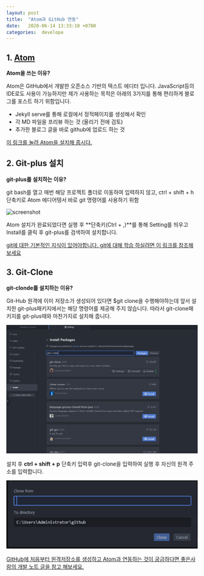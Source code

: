 ```yaml
---
layout: post
title:  "Atom과 GitHub 연동"
date:   2020-06-14 13:33:10 +0700
categories:  develope
---
```


## 1. [Atom](https://atom.io/)

**Atom을 쓰는 이유?**

Atom은 GitHub에서 개발한 오픈소스 기반의 텍스트 에디터 입니다. JavaScript등의 IDE로도 사용이 가능하지만 제가 사용하는 목적은 아래의 3가지를 통해 편리하게 블로그를 포스트 하기 위함입니다.

* Jekyll serve를 통해 로컬에서 정적페이지를 생성해서 확인
* 각 MD 파일을 프리뷰 하는 것 (올리기 전에 검토)
* 추가한 블로그 글을 바로 github에 업로드 하는 것


[이 링크를 눌려 Atom을 설치해 줍시다.](https://atom.io/)

## 2. Git-plus 설치

**git-plus를 설치하는 이유?**

git bash를 열고 매번 해당 프로젝트 폴더로 이동하여 입력하지 않고, ctrl + shift + h 단축키로 Atom 에디어텡서 바로 git 명령어를 사용하기 위함

![screenshot](/static/img/_posts/Broadcast_Mail.png)

Atom 설치가 완료되었다면 실행 후 **단축키(Ctrl + ,)**를 통해 Setting를 띄우고 Install를 클릭 후 git-plus를 검색하여 설치합니다.


[git에 대한 기본적인 지식이 있어야합니다. git에 대해 학습 하실려면 이 링크를 참조해보세요](https://rogerdudler.github.io/git-guide/index.ko.html)

## 3. Git-Clone

**git-clonde를 설치하는 이유?**

Git-Hub 원격에 이미 저장소가 생성되어 있다면 $git clone을 수행해야하는데 앞서 설치한 git-plus패키지에서는 해당 명령어를 제공해 주지 않습니다.
따라서 git-clone패키지를 git-plus때와 마찬가지로 설치해 줍니다.

![screenshot](/static/img/_posts/gitcloneInstall.PNG)

설치 후 **ctrl + shift + p** 단축키 입력후 git-clone을 입력하여 실행 후 자신의 원격 주소를 입력합니다.

![screenshot](/static/img/_posts/gitcloneget.PNG)


[GitHub에 처음부터 원격저장소를 생성하고 Atom과 연동하는 것이  궁금하다면 좋은사람의 개발 노트 글을 참고 해보세요.](https://niceman.tistory.com/105)
